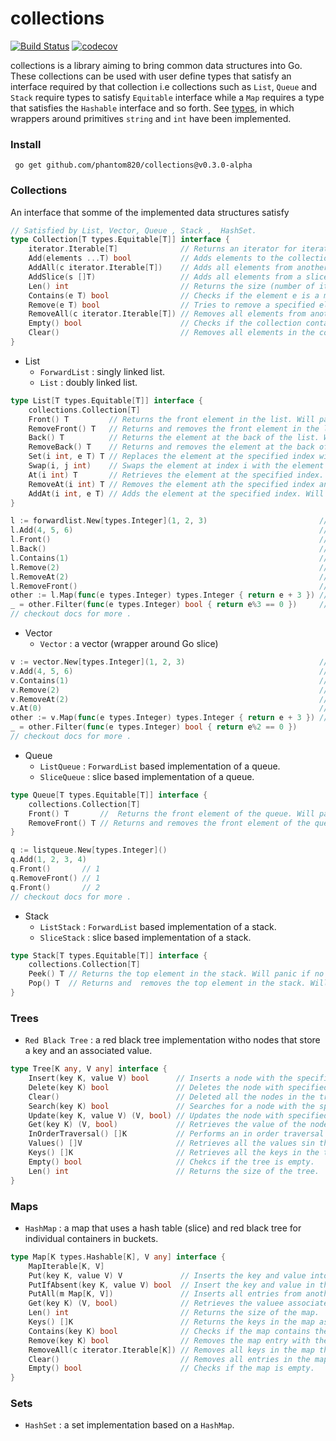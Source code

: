 # collections
[![Build Status](https://app.travis-ci.com/phantom820/collections.svg?branch=main)](https://app.travis-ci.com/phantom820/collections) [![codecov](https://codecov.io/gh/phantom820/collections/branch/main/graph/badge.svg?token=TY4FD26RP0)](https://codecov.io/gh/phantom820/collections)

collections is a library aiming to bring common data structures into Go. These collections can be used with user define types that satisfy an interface required by that collection i.e collections such as `List`, `Queue` and `Stack` require types to satisfy `Equitable` interface while a `Map` requires a type that satisfies the `Hashable` interface and so forth. See [types](https://github.com/phantom820/collections/blob/main/types/types.go), in which wrappers around primitives `string` and `int` have been implemented. 

### Install 
` go get github.com/phantom820/collections@v0.3.0-alpha`

### Collections
An interface that somme of the implemented data structures satisfy 
```go
// Satisfied by List, Vector, Queue , Stack ,  HashSet.
type Collection[T types.Equitable[T]] interface {
	iterator.Iterable[T]              // Returns an iterator for iterating through the collection.
	Add(elements ...T) bool           // Adds elements to the collection.
	AddAll(c iterator.Iterable[T])    // Adds all elements from another collection into the collection.
	AddSlice(s []T)                   // Adds all elements from a slice into the collection.
	Len() int                         // Returns the size (number of items) stored in the collection.
	Contains(e T) bool                // Checks if the element e is a member of the collection.
	Remove(e T) bool                  // Tries to remove a specified element in the collection. It removes the first occurence of the element.
	RemoveAll(c iterator.Iterable[T]) // Removes all elements from another collections that appear in the collection.
	Empty() bool                      // Checks if the collection contains any elements.
	Clear()                           // Removes all elements in the collection.
}
```

- List
	- `ForwardList` : singly linked list.
	- `List` : doubly linked list.

```go	
type List[T types.Equitable[T]] interface {
	collections.Collection[T]
	Front() T         // Returns the front element in the list. Will panic if there is no front element.
	RemoveFront() T   // Returns and removes the front element in the list.
	Back() T          // Returns the element at the back of the list. Will panic if no back element.
	RemoveBack() T    // Returns and removes the element at the back of the list. Will panic if no back element.
	Set(i int, e T) T // Replaces the element at the specified index with the new element and returns old element. Will panic if index out of bounds.
	Swap(i, j int)    // Swaps the element at index i with the element at index j. Will panic if one or both indices out of bounds.
	At(i int) T       // Retrieves the element at the specified index. Will panic if index is out of bounds.
	RemoveAt(i int) T // Removes the element ath the specified index andreturns it. Will panic if index out of bounds.
	AddAt(i int, e T) // Adds the element at the specified index. Will panic if index out of bounds.
}

l := forwardlist.New[types.Integer](1, 2, 3)                         // [1,2,3]
l.Add(4, 5, 6)                                                       // [1,2,3,4,5,6]
l.Front()                                                            // 1
l.Back()                                                             // 6
l.Contains(1)                                                        // true
l.Remove(2)                                                          // [1,3,4,5,6]
l.RemoveAt(2)                                                        //  4 , [1,3,5,6]
l.RemoveFront()                                                      // 1 , [3,5,6]
other := l.Map(func(e types.Integer) types.Integer { return e + 3 }) //  [6,8,9]
_ = other.Filter(func(e types.Integer) bool { return e%3 == 0 })     // [6,9]
// checkout docs for more .

```

- Vector
	- `Vector` : a vector (wrapper around Go slice)
```go
v := vector.New[types.Integer](1, 2, 3)                              // [1,2,3]
v.Add(4, 5, 6)                                                       // [1,2,3,4,5,6]
v.Contains(1)                                                        // true
v.Remove(2)                                                          // [1,3,4,5,6]
v.RemoveAt(2)                                                        //  4 , [1,3,5,6]
v.At(0)                                                              // 1
other := v.Map(func(e types.Integer) types.Integer { return e + 3 }) //  [4,6,8,9]
_ = other.Filter(func(e types.Integer) bool { return e%2 == 0 }) 		 // [4,6,8]
// checkout docs for more .
```
- Queue
	- `ListQueue` : `ForwardList` based implementation of a queue.
	- `SliceQueue` : slice based implementation of a queue.

```go
type Queue[T types.Equitable[T]] interface {
	collections.Collection[T]
	Front() T       //  Returns the front element of the queue. Will panic if no front element.
	RemoveFront() T // Returns and removes the front element of the queue. Will panic if no front element.
}

q := listqueue.New[types.Integer]()
q.Add(1, 2, 3, 4)
q.Front()       // 1
q.RemoveFront() // 1
q.Front()       // 2
// checkout docs for more .
```

- Stack 
	- `ListStack` : `ForwardList` based implementation of a stack.
	- `SliceStack` : slice based implementation of a stack.
```go
type Stack[T types.Equitable[T]] interface {
	collections.Collection[T]
	Peek() T // Returns the top element in the stack. Will panic if no top element.
	Pop() T  // Returns and  removes the top element in the stack. Will panic if no top element.
}
```
### Trees

- `Red Black Tree` : a red black tree implementation witho nodes that store a key and an associated value.
```go
type Tree[K any, V any] interface {
	Insert(key K, value V) bool      // Inserts a node with the specified key and value.
	Delete(key K) bool               // Deletes the node with specified key. Returns true if such a node was found and deleted otherwise false.
	Clear()                          // Deleted all the nodes in the tree.
	Search(key K) bool               // Searches for a node with the specified key.
	Update(key K, value V) (V, bool) // Updates the node with specified key with the new value. Returns the old value if there was such a node.
	Get(key K) (V, bool)             // Retrieves the value of the node with the specified key.
	InOrderTraversal() []K           // Performs an in order traversal and returns results in a slice.
	Values() []V                     // Retrieves all the values sin the tree.
	Keys() []K                       // Retrieves all the keys in the tree.
	Empty() bool                     // Chekcs if the tree is empty.
	Len() int                        // Returns the size of the tree.
}
```

### Maps
- `HashMap` : a map that uses a hash table (slice) and red black tree for individual containers in buckets.
```go
type Map[K types.Hashable[K], V any] interface {
	MapIterable[K, V]
	Put(key K, value V) V             // Inserts the key and value into the map. Returns the previous value associated with the key if it was present otherwise zero value.
	PutIfAbsent(key K, value V) bool  // Insert the key and value in the map if the key does not already exist.
	PutAll(m Map[K, V])               // Inserts all entries from another map into the map.
	Get(key K) (V, bool)              // Retrieves the valuee associated with the key. Returns zero value if the key does not exist.
	Len() int                         // Returns the size of the map.
	Keys() []K                        // Returns the keys in the map as a slice.
	Contains(key K) bool              // Checks if the map contains the specified key.
	Remove(key K) bool                // Removes the map entry with the specified key.
	RemoveAll(c iterator.Iterable[K]) // Removes all keys in the map that appear in an iterable.
	Clear()                           // Removes all entries in the map.
	Empty() bool                      // Checks if the map is empty.
}
```


### Sets
- `HashSet` : a set implementation based on a `HashMap`.




